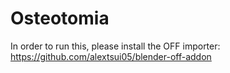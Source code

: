 Osteotomia
==========

In order to run this, please install the OFF importer:
https://github.com/alextsui05/blender-off-addon

